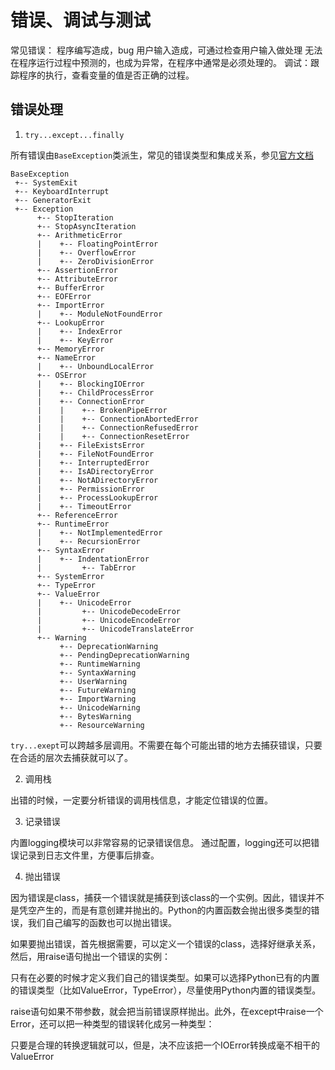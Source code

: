# 错误、调试与测试

常见错误：
    程序编写造成，bug
    用户输入造成，可通过检查用户输入做处理
    无法在程序运行过程中预测的，也成为异常，在程序中通常是必须处理的。
调试：跟踪程序的执行，查看变量的值是否正确的过程。

## 错误处理

1. `try...except...finally`

所有错误由`BaseException`类派生，常见的错误类型和集成关系，参见[官方文档](https://docs.python.org/3/library/exceptions.html#exception-hierarchy)
```
BaseException
 +-- SystemExit
 +-- KeyboardInterrupt
 +-- GeneratorExit
 +-- Exception
      +-- StopIteration
      +-- StopAsyncIteration
      +-- ArithmeticError
      |    +-- FloatingPointError
      |    +-- OverflowError
      |    +-- ZeroDivisionError
      +-- AssertionError
      +-- AttributeError
      +-- BufferError
      +-- EOFError
      +-- ImportError
      |    +-- ModuleNotFoundError
      +-- LookupError
      |    +-- IndexError
      |    +-- KeyError
      +-- MemoryError
      +-- NameError
      |    +-- UnboundLocalError
      +-- OSError
      |    +-- BlockingIOError
      |    +-- ChildProcessError
      |    +-- ConnectionError
      |    |    +-- BrokenPipeError
      |    |    +-- ConnectionAbortedError
      |    |    +-- ConnectionRefusedError
      |    |    +-- ConnectionResetError
      |    +-- FileExistsError
      |    +-- FileNotFoundError
      |    +-- InterruptedError
      |    +-- IsADirectoryError
      |    +-- NotADirectoryError
      |    +-- PermissionError
      |    +-- ProcessLookupError
      |    +-- TimeoutError
      +-- ReferenceError
      +-- RuntimeError
      |    +-- NotImplementedError
      |    +-- RecursionError
      +-- SyntaxError
      |    +-- IndentationError
      |         +-- TabError
      +-- SystemError
      +-- TypeError
      +-- ValueError
      |    +-- UnicodeError
      |         +-- UnicodeDecodeError
      |         +-- UnicodeEncodeError
      |         +-- UnicodeTranslateError
      +-- Warning
           +-- DeprecationWarning
           +-- PendingDeprecationWarning
           +-- RuntimeWarning
           +-- SyntaxWarning
           +-- UserWarning
           +-- FutureWarning
           +-- ImportWarning
           +-- UnicodeWarning
           +-- BytesWarning
           +-- ResourceWarning
```

`try...exept`可以跨越多层调用。不需要在每个可能出错的地方去捕获错误，只要在合适的层次去捕获就可以了。

2. 调用栈

出错的时候，一定要分析错误的调用栈信息，才能定位错误的位置。

3. 记录错误

内置logging模块可以非常容易的记录错误信息。
通过配置，logging还可以把错误记录到日志文件里，方便事后排查。

4. 抛出错误

因为错误是class，捕获一个错误就是捕获到该class的一个实例。因此，错误并不是凭空产生的，而是有意创建并抛出的。Python的内置函数会抛出很多类型的错误，我们自己编写的函数也可以抛出错误。

如果要抛出错误，首先根据需要，可以定义一个错误的class，选择好继承关系，然后，用raise语句抛出一个错误的实例：

只有在必要的时候才定义我们自己的错误类型。如果可以选择Python已有的内置的错误类型（比如ValueError，TypeError），尽量使用Python内置的错误类型。

raise语句如果不带参数，就会把当前错误原样抛出。此外，在except中raise一个Error，还可以把一种类型的错误转化成另一种类型：

只要是合理的转换逻辑就可以，但是，决不应该把一个IOError转换成毫不相干的ValueError
